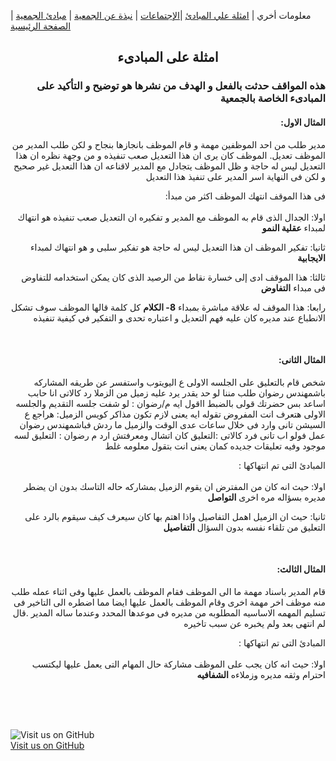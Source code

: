 معلومات أخري | [امثلة علي المبادئ](https://amateursanonymous.github.io/principles-examples)  |[الإجتماعات](https://amateursanonymous.github.io/meetings) | [نبذة عن الجمعية](https://amateursanonymous.github.io/about-us) | [مبادئ الجمعية](https://amateursanonymous.github.io/principles) | [الصفحة الرئيسية](https://amateursanonymous.github.io)

## <center> امثلة على المبادىء </center>
<div dir="RTL">
  <p><h3>هذه المواقف حدثت بالفعل و الهدف من نشرها هو توضيح و التأكيد على المبادىء الخاصة بالجمعية</h3></p>

<h4>المثال الاول:</h4>

<p>
مدير طلب من احد الموظفين مهمة و قام الموظف بانجازها بنجاح و لكن طلب المدير من الموظف تعديل. 
الموظف كان يرى ان هذا التعديل صعب تنفيذه و من وجهة نظره ان هذا التعديل ليس له حاجة و ظل الموظف يتجادل مع المدير لاقناعه ان هذا التعديل غير صحيح
و لكن فى النهاية اسر المدير على تنفيذ هذا التعديل

فى هذا الموقف انتهك الموظف اكثر من مبدأ: <br>
<br>
اولا: الجدال الذى قام به الموظف مع المدير و تفكيره ان التعديل صعب تنفيذه هو انتهاك لمبداء <b> عقلية النمو</b>  

ثانيا: تفكير الموظف ان هذا التعديل ليس له حاجة هو تفكير سلبى و هو انتهاك لمبداء <b> الايجابية</b> 

ثالثا: هذا الموقف ادى إلى خسارة نقاط من الرصيد الذى كان يمكن استخدامه للتفاوض فى مبداء <b> التفاوض</b>
  
رابعا: هذا الموقف له علاقة مباشرة بمبداء <b>8- الكلام</b>  كل كلمة قالها الموظف سوف تشكل الانطباع عند مديره كان عليه فهم التعديل و  اعتباره تحدى و التفكير في كيفية تنفيذه
</p>
<br>
<h4>المثال الثانى:</h4>

<p>
شخص قام بالتعليق على الجلسه الاولى ع اليويتوب واستفسر عن طريقه المشاركه باشمهندس رضوان طلب مننا لو حد يقدر يرد عليه
زميل من الزملا رد كالاتى انا حابب اساعد بس حضرتك قولى بالضبط ااقول ايه
م/رضوان : لو شفت جلسه التقديم والجلسه الاولى هتعرف انت المفروض تقوله ايه يعنى لازم تكون مذاكر كويس
الزميل: هراجع ع السيشن تانى وارد فى خلال ساعات
عدى الوقت والزميل ما ردش فباشمهندس رضوان عمل فولو اب تانى فرد كالاتى :التعليق كان اتشال ومعرفتش ارد
م رضوان : التعليق لسه موجود وفيه تعليقات جديده كمان يعنى انت بتقول معلومه غلط
 
المبادئ التى تم انتهاكها : <br>
<br>
اولا: حيث انه كان من المفترض ان يقوم الزميل بمشاركه حاله التاسك بدون ان يضطر مديره بسؤاله مره اخرى <b> التواصل </b>  

ثانيا: حيث ان الزميل اهمل التفاصيل واذا اهتم بها كان سيعرف كيف سيقوم بالرد على التعليق من تلقاء نفسه بدون السؤال <b>التفاصيل </b> 

</p>
<br>

<h4>المثال الثالث:</h4>

<p>

قام المدير باسناد مهمة ما الى الموظف فقام الموظف بالعمل عليها وفى اثناء عمله طلب منه موظف اخر مهمة اخرى 
وقام الموظف بالعمل عليها ايضا مما اضطره الى التاخير فى تسليم المهمه الاساسيه المطلوبه من مديره فى موعدها المحدد وعندما ساله المدير
.قال لم انتهى بعد ولم يخبره عن سبب تاخيره
 
المبادئ التى تم انتهاكها : <br>
<br>
اولا: حيث انه كان يجب على الموظف مشاركة حال المهام التى يعمل عليها ليكتسب احترام وثقه  مديره وزملاءه <b> الشفافيه  </b>  
</p>
<br>

</div>
 
 
<br><br>
![Visit us on GitHub](https://raw.githubusercontent.com/amateursanonymous/amateursanonymous.github.io/main/assets/GitHub-logo-100.png)<br>
[Visit us on GitHub](https://github.com/amateursanonymous/amateursanonymous.github.io)
